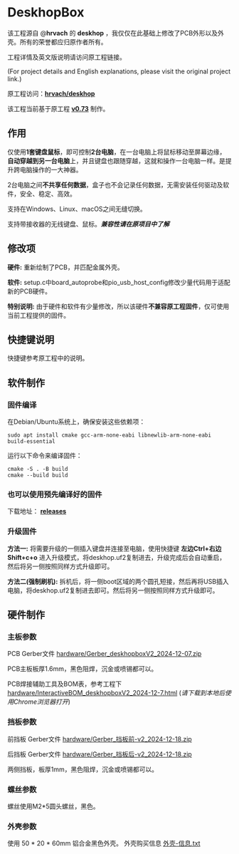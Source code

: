 # DeskhopBox
该工程源自 @**hrvach** 的 **deskhop** ，我仅仅在此基础上修改了PCB外形以及外壳。所有的荣誉都应归原作者所有。

工程详情及英文版说明请访问原工程链接。

(For project details and English explanations, please visit the original project link.)

原工程访问：**[hrvach/deskhop](https://github.com/hrvach/deskhop)**

该工程当前基于原工程 **[v0.73](https://github.com/hrvach/deskhop/releases/tag/v0.73)** 制作。



## 作用

仅使用**1套键盘鼠标**，即可控制**2台电脑**，在一台电脑上将鼠标移动至屏幕边缘，**自动穿越到另一台电脑**上，并且键盘也跟随穿越，这就和操作一台电脑一样。是提升跨电脑操作的一大神器。

2台电脑之间**不共享任何数据**，盒子也不会记录任何数据，无需安装任何驱动及软件，安全、稳定、高效。

支持在Windows、Linux、macOS之间无缝切换。

支持带接收器的无线键盘、鼠标。***兼容性请在原项目中了解***

## 修改项

**硬件:** 重新绘制了PCB，并匹配金属外壳。

**软件:** setup.c中board_autoprobe和pio_usb_host_config修改少量代码用于适配新的PCB硬件。

**特别说明:** 由于硬件和软件有少量修改，所以该硬件**不兼容原工程固件**，仅可使用当前工程提供的固件。

## 快捷键说明

快捷键参考原工程中的说明。

## 软件制作
### 固件编译
在Debian/Ubuntu系统上，确保安装这些依赖项：
```
sudo apt install cmake gcc-arm-none-eabi libnewlib-arm-none-eabi build-essential
```
运行以下命令来编译固件：
```
cmake -S . -B build
cmake --build build
```
### 也可以使用预先编译好的固件

下载地址： **[releases](https://github.com/qq8322302/deskhopbox/releases)**

### 升级固件

**方法一:** 将需要升级的一侧插入键盘并连接至电脑，使用快捷键 **左边Ctrl+右边Shift+c+o** 进入升级模式，将deskhop.uf2复制进去，升级完成后会自动重启，然后将另一侧按照同样方式升级即可。

**方法二(强制刷机):** 拆机后，将一侧boot区域的两个圆孔短接，然后再将USB插入电脑，将deskhop.uf2复制进去即可。然后将另一侧按照同样方式升级即可。

## 硬件制作

### 主板参数

PCB Gerber文件 [hardware/Gerber_deskhopboxV2_2024-12-07.zip](https://github.com/qq8322302/deskhopbox/blob/main/hardware/Gerber_deskhopboxV2_2024-12-07.zip)

PCB主板板厚1.6mm，黑色阻焊，沉金或喷锡都可以。

PCB焊接辅助工具及BOM表，参考工程下 [hardware/InteractiveBOM_deskhopboxV2_2024-12-7.html](https://github.com/qq8322302/deskhopbox/blob/main/hardware/InteractiveBOM_deskhopboxV2_2024-12-7.html) (*请下载到本地后使用Chrome浏览器打开*)

### 挡板参数

前挡板 Gerber文件 [hardware/Gerber_挡板前-v2_2024-12-18.zip](https://github.com/qq8322302/deskhopbox/blob/main/hardware/Gerber_挡板前-v2_2024-12-18.zip)

后挡板 Gerber文件 [hardware/Gerber_挡板后-v2_2024-12-18.zip](https://github.com/qq8322302/deskhopbox/blob/main/hardware/Gerber_挡板后-v2_2024-12-18.zip)

两侧挡板，板厚1mm，黑色阻焊，沉金或喷锡都可以。

### 螺丝参数
螺丝使用M2*5圆头螺丝，黑色。

### 外壳参数
使用 50 * 20 * 60mm 铝合金黑色外壳。
外壳购买信息 [外壳-信息.txt](https://github.com/qq8322302/deskhopbox/blob/main/hardware/外壳-信息.txt)

